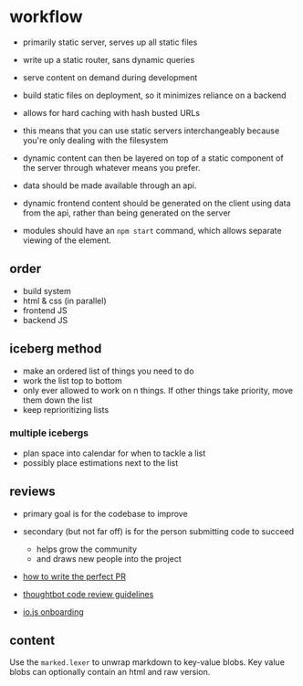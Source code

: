 # workflow

- primarily static server, serves up all static files
- write up a static router, sans dynamic queries
- serve content on demand during development
- build static files on deployment, so it minimizes reliance on a backend
- allows for hard caching with hash busted URLs

- this means that you can use static servers interchangeably because you're
  only dealing with the filesystem
- dynamic content can then be layered on top of a static component of the
  server through whatever means you prefer.
- data should be made available through an api.
- dynamic frontend content should be generated on the client using data from
  the api, rather than being generated on the server
- modules should have an `npm start` command, which allows separate viewing of
  the element.

## order
- build system
- html & css (in parallel)
- frontend JS
- backend JS

## iceberg method
- make an ordered list of things you need to do
- work the list top to bottom
- only ever allowed to work on n things. If other things take priority, move
them down the list
- keep reprioritizing lists

### multiple icebergs
- plan space into calendar for when to tackle a list
- possibly place estimations next to the list

## reviews
- primary goal is for the codebase to improve
- secondary (but not far off) is for the person submitting code to succeed
  - helps grow the community
  - and draws new people into the project

- [how to write the perfect PR](https://github.com/blog/1943-how-to-write-the-perfect-pull-request)
- [thoughtbot code review guidelines](https://github.com/thoughtbot/guides/tree/master/code-review)
- [io.js onboarding](https://gist.github.com/yoshuawuyts/538077f9f8a658a8fdb6)


## content
Use the `marked.lexer` to unwrap markdown to key-value blobs. Key value blobs
can optionally contain an html and raw version.
